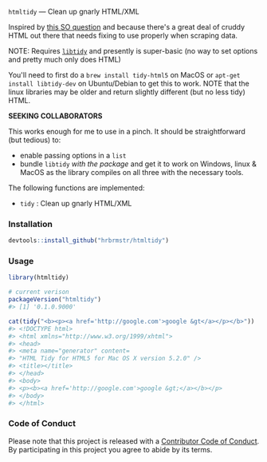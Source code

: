 
<!-- README.md is generated from README.Rmd. Please edit that file -->
`htmltidy` — Clean up gnarly HTML/XML

Inspired by [this SO question](http://stackoverflow.com/questions/37061873/identify-a-weblink-in-bold-in-r) and because there's a great deal of cruddy HTML out there that needs fixing to use properly when scraping data.

NOTE: Requires [`libtidy`](http://www.html-tidy.org/) and presently is super-basic (no way to set options and pretty much only does HTML)

You'll need to first do a `brew install tidy-html5` on MacOS or `apt-get install libtidy-dev` on Ubuntu/Debian to get this to work. NOTE that the linux libraries may be older and return slightly different (but no less tidy) HTML.

**SEEKING COLLABORATORS**

This works enough for me to use in a pinch. It should be straightforward (but tedious) to:

-   enable passing options in a `list`
-   bundle `libtidy` *with the package* and get it to work on Windows, linux & MacOS as the library compiles on all three with the necessary tools.

The following functions are implemented:

-   `tidy` : Clean up gnarly HTML/XML

### Installation

``` r
devtools::install_github("hrbrmstr/htmltidy")
```

### Usage

``` r
library(htmltidy)

# current verison
packageVersion("htmltidy")
#> [1] '0.1.0.9000'

cat(tidy("<b><p><a href='http://google.com'>google &gt</a></p></b>"))
#> <!DOCTYPE html>
#> <html xmlns="http://www.w3.org/1999/xhtml">
#> <head>
#> <meta name="generator" content=
#> "HTML Tidy for HTML5 for Mac OS X version 5.2.0" />
#> <title></title>
#> </head>
#> <body>
#> <p><b><a href='http://google.com'>google &gt;</a></b></p>
#> </body>
#> </html>
```

### Code of Conduct

Please note that this project is released with a [Contributor Code of Conduct](CONDUCT.md). By participating in this project you agree to abide by its terms.
